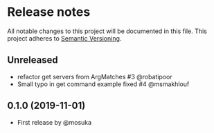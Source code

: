 # Release notes
All notable changes to this project will be documented in this file.
This project adheres to [Semantic Versioning](http://semver.org/).


## Unreleased
- refactor get servers from ArgMatches #3 @robatipoor
- Small typo in get command example fixed #4 @msmakhlouf


## 0.1.0 (2019-11-01)
- First release by @mosuka
